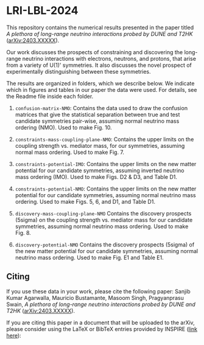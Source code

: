 # LRI-LBL-2024

This repository contains the numerical results presented in the paper titled *A plethora of long-range neutrino interactions probed by DUNE and T2HK* ([arXiv:2403.XXXXX](https://arxiv.org/abs/2403.XXXXX)).

Our work discusses the prospects of constraining and discovering the long-range neutrino interactions with electrons, neutrons, and protons, that arise from a variety of U(1)' symmetries.  It also discusses the novel prospect of experimentally distinguishing between these symmetries. 

The results are organized in folders, which we describe below.  We indicate which in figures and tables in our paper the data were used.  For details, see the Readme file inside each folder.

1. `confusion-matrix-NMO`: Contains the data used to draw the confusion matrices that give the statistical separation between true and test candidate symmetries pair-wise, assuming normal neutrino mass ordering (NMO). Used to make Fig. 10.
  
2. `constraints-mass-coupling-plane-NMO`: Contains the upper limits on the coupling strength vs. mediator mass, for our symmetries, assuming normal mass ordering. Used to make Fig. 7.

3. `constraints-potential-IMO`: Contains the upper limits on the new matter potential for our candidate symmetries, assuming inverted neutrino mass ordering (IMO). Used to make Figs. D2 & D3, and Table D1.

4. `constraints-potential-NMO`: Contains the upper limits on the new matter potential for our candidate symmetries, assuming normal neutrino mass ordering.  Used to make Figs. 5, 6, and D1, and Table D1.

5. `discovery-mass-coupling-plane-NMO` Contains the discovery prospects (5sigma) on the coupling strength vs. mediator mass for our candidate symmetries, assuming normal neutrino mass ordering. Used to make Fig. 8. 

6. `discovery-potential-NMO` Contains the discovery prospects (5sigma) of the new matter potential for our candidate symmetries, assuming normal neutrino mass ordering. Used to make Fig. E1 and Table E1. 

## Citing

If you use these data in your work, please cite the following paper: Sanjib Kumar Agarwalla, Mauricio Bustamante, Masoom Singh, Pragyanprasu Swain, *A plethora of long-range neutrino interactions probed by DUNE and T2HK* ([arXiv:2403.XXXXX](https://arxiv.org/abs/2403.XXXXX)).

If you are citing this paper in a document that will be uploaded to the arXiv, please consider using the LaTeX or BibTeX entries provided by INSPIRE ([link here](http://XXX)):


   

   


